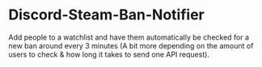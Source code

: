 # Discord-Steam-Ban-Notifier

Add people to a watchlist and have them automatically be checked for a new ban around every 3 minutes (A bit more depending on the amount of users to check & how long it takes to send one API request).

